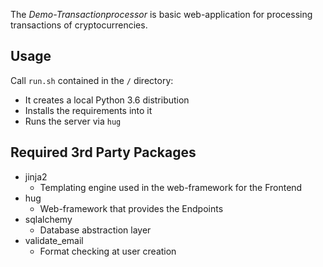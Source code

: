 The _Demo-Transactionprocessor_ is basic web-application for processing transactions of cryptocurrencies.

## Usage
Call `run.sh` contained in the `/` directory:
 * It creates a local Python 3.6 distribution
 * Installs the requirements into it
 * Runs the server via `hug`

## Required 3rd Party Packages
* jinja2
    - Templating engine used in the web-framework for the Frontend
* hug
    - Web-framework that provides the Endpoints
* sqlalchemy
    - Database abstraction layer
* validate_email
    - Format checking at user creation
